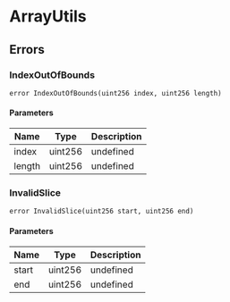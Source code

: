 # ArrayUtils











## Errors

### IndexOutOfBounds

```solidity
error IndexOutOfBounds(uint256 index, uint256 length)
```





#### Parameters

| Name | Type | Description |
|---|---|---|
| index | uint256 | undefined |
| length | uint256 | undefined |

### InvalidSlice

```solidity
error InvalidSlice(uint256 start, uint256 end)
```





#### Parameters

| Name | Type | Description |
|---|---|---|
| start | uint256 | undefined |
| end | uint256 | undefined |


